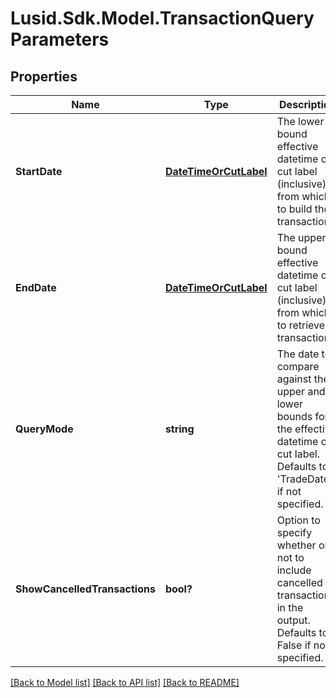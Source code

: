
# Lusid.Sdk.Model.TransactionQueryParameters

## Properties

Name | Type | Description | Notes
------------ | ------------- | ------------- | -------------
**StartDate** | [**DateTimeOrCutLabel**](DateTimeOrCutLabel.md) | The lower bound effective datetime or cut label (inclusive) from which to build the transactions. | 
**EndDate** | [**DateTimeOrCutLabel**](DateTimeOrCutLabel.md) | The upper bound effective datetime or cut label (inclusive) from which to retrieve transactions. | 
**QueryMode** | **string** | The date to compare against the upper and lower bounds for the effective datetime or cut label. Defaults to &#39;TradeDate&#39; if not specified. | [optional] 
**ShowCancelledTransactions** | **bool?** | Option to specify whether or not to include cancelled transactions in the output. Defaults to False if not specified. | [optional] 

[[Back to Model list]](../README.md#documentation-for-models)
[[Back to API list]](../README.md#documentation-for-api-endpoints)
[[Back to README]](../README.md)

